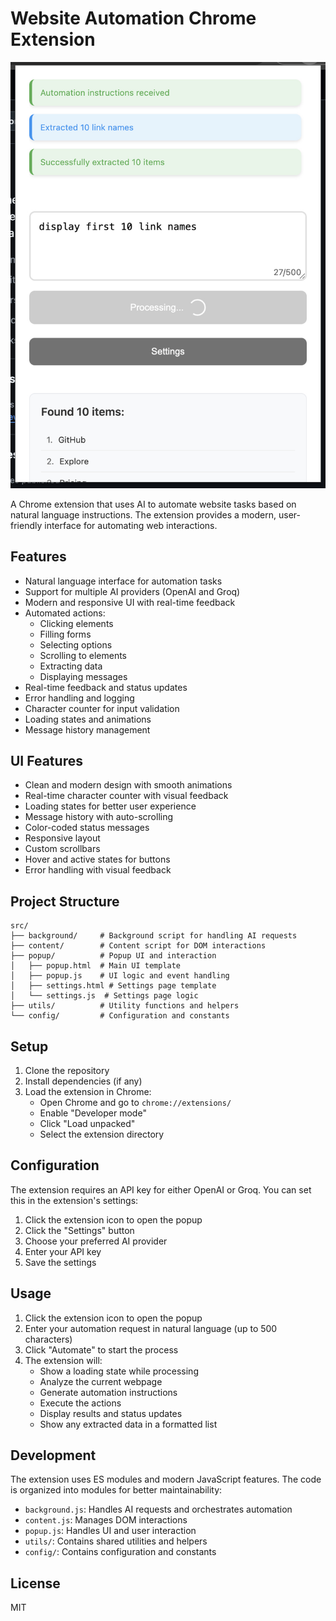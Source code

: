 # Website Automation Chrome Extension

![Screenshot](assets/demo.jpg)  

A Chrome extension that uses AI to automate website tasks based on natural language instructions. The extension provides a modern, user-friendly interface for automating web interactions.

## Features

- Natural language interface for automation tasks
- Support for multiple AI providers (OpenAI and Groq)
- Modern and responsive UI with real-time feedback
- Automated actions:
  - Clicking elements
  - Filling forms
  - Selecting options
  - Scrolling to elements
  - Extracting data
  - Displaying messages
- Real-time feedback and status updates
- Error handling and logging
- Character counter for input validation
- Loading states and animations
- Message history management

## UI Features

- Clean and modern design with smooth animations
- Real-time character counter with visual feedback
- Loading states for better user experience
- Message history with auto-scrolling
- Color-coded status messages
- Responsive layout
- Custom scrollbars
- Hover and active states for buttons
- Error handling with visual feedback

## Project Structure

```
src/
├── background/     # Background script for handling AI requests
├── content/        # Content script for DOM interactions
├── popup/          # Popup UI and interaction
│   ├── popup.html  # Main UI template
│   ├── popup.js    # UI logic and event handling
│   ├── settings.html # Settings page template
│   └── settings.js  # Settings page logic
├── utils/          # Utility functions and helpers
└── config/         # Configuration and constants
```

## Setup

1. Clone the repository
2. Install dependencies (if any)
3. Load the extension in Chrome:
   - Open Chrome and go to `chrome://extensions/`
   - Enable "Developer mode"
   - Click "Load unpacked"
   - Select the extension directory

## Configuration

The extension requires an API key for either OpenAI or Groq. You can set this in the extension's settings:

1. Click the extension icon to open the popup
2. Click the "Settings" button
3. Choose your preferred AI provider
4. Enter your API key
5. Save the settings

## Usage

1. Click the extension icon to open the popup
2. Enter your automation request in natural language (up to 500 characters)
3. Click "Automate" to start the process
4. The extension will:
   - Show a loading state while processing
   - Analyze the current webpage
   - Generate automation instructions
   - Execute the actions
   - Display results and status updates
   - Show any extracted data in a formatted list

## Development

The extension uses ES modules and modern JavaScript features. The code is organized into modules for better maintainability:

- `background.js`: Handles AI requests and orchestrates automation
- `content.js`: Manages DOM interactions
- `popup.js`: Handles UI and user interaction
- `utils/`: Contains shared utilities and helpers
- `config/`: Contains configuration and constants

## License

MIT 